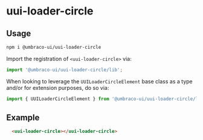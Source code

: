 # uui-loader-circle

## Usage

```zsh
npm i @umbraco-ui/uui-loader-circle
```

Import the registration of `<uui-loader-circle>` via:

```javascript
import '@umbraco-ui/uui-loader-circle/lib';
```

When looking to leverage the `UUILoaderCircleElement` base class as a type and/or for extension purposes, do so via:

```javascript
import { UUILoaderCircleElement } from '@umbraco-ui/uui-loader-circle/lib/uui-loader-circle.element';
```

## Example

```html
  <uui-loader-circle></uui-loader-circle>
```
